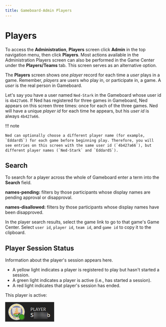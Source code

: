 ```yaml
---
title: Gameboard-Admin Players
---
```


# Players

To access the **Administration**, **Players** screen click **Admin** in the top navigation menu, then click **Players**. Most actions available in the Administration Players screen can also be performed in the Game Center under the **Players/Teams** tab. This screen serves as an alternative option.

The **Players** screen shows one *player* record for each time a *user* plays in a game. Remember, *players* are users who play in, or participate in, a game. A *user* is the real person in Gameboard.

Let's say you have a user named `Ned-Stark` in the Gameboard whose user id is `4b427a66`. If Ned has registered for three games in Gameboard, Ned appears on this screen three times: once for each of the three games. Ned will have a unique *player id* for each time he appears, but his *user id* is always `4b427a66`.

!!! note

    Ned can optionally choose a different player name (for example, `EddardS`) for each game before beginning play. Therefore, you will see entries on this screen with the same user id (`4b427a66`), but different player names (`Ned-Stark` and `EddardS`).

## Search

To search for a player across the whole of Gameboard enter a term into the **Search** field.

**names-pending:** filters by those participants whose display names are pending approval or disapproval.

**names-disallowed:** filters by those participants whose display names have been disapproved.

In the player search results, select the game link to go to that game's Game Center. Select `user id`, `player id`, `team id`, and `game id` to copy it to the clipboard.

## Player Session Status

Information about the player's session appears here.

- A yellow light indicates a player is registered to play but hasn't started a session.
- A green light indicates a player is active (i.e., has started a session).
- A red light indicates that player's session has ended.

This player is active:

![green light](img/active-player.png)
